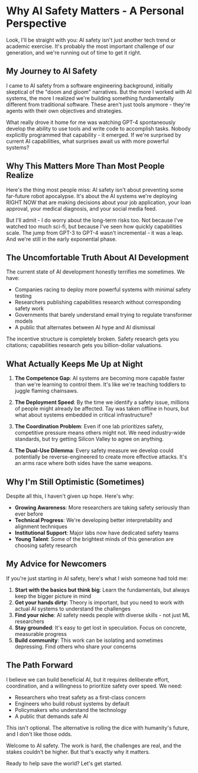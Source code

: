 # Why AI Safety Matters - A Personal Perspective

Look, I'll be straight with you: AI safety isn't just another tech trend or academic exercise. It's probably the most important challenge of our generation, and we're running out of time to get it right.

## My Journey to AI Safety

I came to AI safety from a software engineering background, initially skeptical of the "doom and gloom" narratives. But the more I worked with AI systems, the more I realized we're building something fundamentally different from traditional software. These aren't just tools anymore - they're agents with their own objectives and strategies.

What really drove it home for me was watching GPT-4 spontaneously develop the ability to use tools and write code to accomplish tasks. Nobody explicitly programmed that capability - it emerged. If we're surprised by current AI capabilities, what surprises await us with more powerful systems?

## Why This Matters More Than Most People Realize

Here's the thing most people miss: AI safety isn't about preventing some far-future robot apocalypse. It's about the AI systems we're deploying RIGHT NOW that are making decisions about your job application, your loan approval, your medical diagnosis, and your social media feed.

But I'll admit - I do worry about the long-term risks too. Not because I've watched too much sci-fi, but because I've seen how quickly capabilities scale. The jump from GPT-3 to GPT-4 wasn't incremental - it was a leap. And we're still in the early exponential phase.

## The Uncomfortable Truth About AI Development

The current state of AI development honestly terrifies me sometimes. We have:
- Companies racing to deploy more powerful systems with minimal safety testing
- Researchers publishing capabilities research without corresponding safety work
- Governments that barely understand email trying to regulate transformer models
- A public that alternates between AI hype and AI dismissal

The incentive structure is completely broken. Safety research gets you citations; capabilities research gets you billion-dollar valuations.

## What Actually Keeps Me Up at Night

1. **The Competence Gap**: AI systems are becoming more capable faster than we're learning to control them. It's like we're teaching toddlers to juggle flaming chainsaws.

2. **The Deployment Speed**: By the time we identify a safety issue, millions of people might already be affected. Tay was taken offline in hours, but what about systems embedded in critical infrastructure?

3. **The Coordination Problem**: Even if one lab prioritizes safety, competitive pressure means others might not. We need industry-wide standards, but try getting Silicon Valley to agree on anything.

4. **The Dual-Use Dilemma**: Every safety measure we develop could potentially be reverse-engineered to create more effective attacks. It's an arms race where both sides have the same weapons.

## Why I'm Still Optimistic (Sometimes)

Despite all this, I haven't given up hope. Here's why:

- **Growing Awareness**: More researchers are taking safety seriously than ever before
- **Technical Progress**: We're developing better interpretability and alignment techniques
- **Institutional Support**: Major labs now have dedicated safety teams
- **Young Talent**: Some of the brightest minds of this generation are choosing safety research

## My Advice for Newcomers

If you're just starting in AI safety, here's what I wish someone had told me:

1. **Start with the basics but think big**: Learn the fundamentals, but always keep the bigger picture in mind
2. **Get your hands dirty**: Theory is important, but you need to work with actual AI systems to understand the challenges
3. **Find your niche**: AI safety needs people with diverse skills - not just ML researchers
4. **Stay grounded**: It's easy to get lost in speculation. Focus on concrete, measurable progress
5. **Build community**: This work can be isolating and sometimes depressing. Find others who share your concerns

## The Path Forward

I believe we can build beneficial AI, but it requires deliberate effort, coordination, and a willingness to prioritize safety over speed. We need:
- Researchers who treat safety as a first-class concern
- Engineers who build robust systems by default
- Policymakers who understand the technology
- A public that demands safe AI

This isn't optional. The alternative is rolling the dice with humanity's future, and I don't like those odds.

Welcome to AI safety. The work is hard, the challenges are real, and the stakes couldn't be higher. But that's exactly why it matters.

Ready to help save the world? Let's get started.